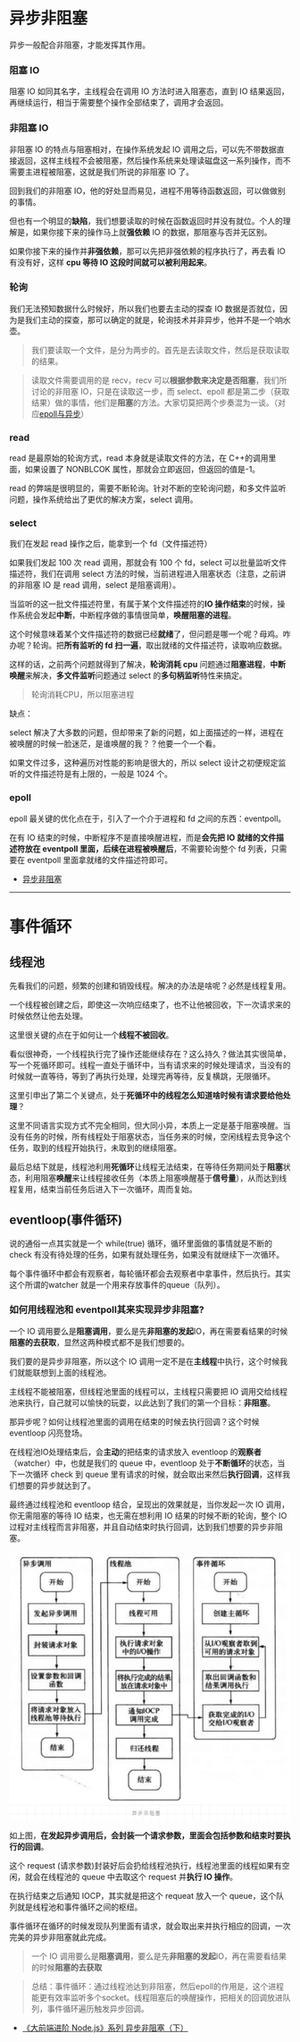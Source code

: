 # 异步非阻塞

异步一般配合非阻塞，才能发挥其作用。

### 阻塞 IO

阻塞 IO 如同其名字，主线程会在调用 IO 方法时进入阻塞态，直到 IO 结果返回，再继续运行，相当于需要整个操作全部结束了，调用才会返回。

### 非阻塞 IO

非阻塞 IO 的特点与阻塞相对，在操作系统发起 IO 调用之后，可以先不带数据直接返回，这样主线程不会被阻塞，然后操作系统来处理读磁盘这一系列操作，而不需要主进程被阻塞，这就是我们所说的非阻塞 IO 了。

回到我们的非阻塞 IO，他的好处显而易见，进程不用等待函数返回，可以做做别的事情。

但也有一个明显的**缺陷**，我们想要读取的时候在函数返回时并没有就位。个人的理解是，如果你接下来的操作马上就**强依赖** IO 的数据，那阻塞与否并无区别。

如果你接下来的操作并**非强依赖**，那可以先把非强依赖的程序执行了，再去看 IO 有没有好，这样 **cpu 等待 IO 这段时间就可以被利用起来**。

### 轮询
我们无法预知数据什么时候好，所以我们也要去主动的探查 IO 数据是否就位，因为是我们主动的探查，那可以确定的就是，轮询技术并非异步，他并不是一个响水壶。

> 我们要读取一个文件，是分为两步的。首先是去读取文件，然后是获取读取的结果。

> 读取文件需要调用的是 recv，recv 可以**根据参数来决定是否阻塞**，我们所讨论的非阻塞 IO，只是在读取这一步，而 select、epoll 都是第二步（获取结果）做的事情，他们是**阻塞**的方法。大家切莫把两个步奏混为一谈。（对应[epoll与异步](./epoll.md)）


### read

read 是最原始的轮询方式，read 本身就是读取文件的方法，在 C++的调用里面，如果设置了 NONBLCOK 属性，那就会立即返回，但返回的值是-1。

read 的弊端是很明显的，需要不断轮询。针对不断的空轮询问题，和多文件监听问题，操作系统给出了更优的解决方案，select 调用。

### select

我们在发起 read 操作之后，能拿到一个 fd（文件描述符）

如果我们发起 100 次 read 调用，那就会有 100 个 fd，select 可以批量监听文件描述符，我们在调用 select 方法的时候，当前进程进入阻塞状态（注意，之前讲的非阻塞 IO 是 read 调用，select 是阻塞调用）。

当监听的这一批文件描述符里，有属于某个文件描述符的**IO 操作结束**的时候，操作系统会发起**中断**，中断程序做的事情很简单，**唤醒阻塞的进程**。

这个时候意味着某个文件描述符的数据已经**就绪**了，但问题是哪一个呢？母鸡。咋办呢？轮询。把**所有监听的 fd 扫一遍**，取出就绪的文件描述符，读取响应数据。

这样的话，之前两个问题就得到了解决，**轮询消耗 cpu** 问题通过**阻塞进程**，**中断唤醒**来解决，**多文件监听**问题通过 select 的**多句柄监听**特性来搞定。

> 轮询消耗CPU，所以阻塞进程


缺点：

select 解决了大多数的问题，但却带来了新的问题，如上面描述的一样，进程在被唤醒的时候一脸迷茫，是谁唤醒的我？？他要一个一个看。

如果文件过多，这种遍历对性能的影响是很大的，所以 select 设计之初便规定监听的文件描述符是有上限的，一般是 1024 个。

### epoll

epoll 最关键的优化点在于，引入了一个介于进程和 fd 之间的东西：eventpoll。

在有 IO 结束的时候，中断程序不是直接唤醒进程，而是**会先把 IO 就绪的文件描述符放在 eventpoll 里面，后续在进程被唤醒后**，不需要轮询整个 fd 列表，只需要在 eventpoll 里面拿就绪的文件描述符即可。

- [异步非阻塞](https://juejin.im/post/5e8ab5a551882573c15ed44c)

---------
# 事件循环

## 线程池
先看我们的问题，频繁的创建和销毁线程。解决的办法是啥呢？必然是线程复用。

一个线程被创建之后，即使这一次响应结束了，也不让他被回收，下一次请求来的时候依然让他去处理。

这里很关键的点在于如何让一个**线程不被回收**。

看似很神奇，一个线程执行完了操作还能继续存在？这么持久？做法其实很简单，写一个死循环即可。线程一直处于循环中，当有请求来的时候处理请求，当没有的时候就一直等待，等到了再执行处理，处理完再等待，反复横跳，无限循环。

这里引申出了第二个关键点，处于**死循环中的线程怎么知道啥时候有请求要给他处理**？

这里不同语言实现方式不完全相同，但大同小异，本质上一定是基于阻塞唤醒。当没有任务的时候，所有线程处于阻塞状态，当任务来的时候，空闲线程去竞争这个任务，取到的线程开始执行，未取到的继续阻塞。

最后总结下就是，线程池利用**死循环**让线程无法结束，在等待任务期间处于**阻塞**状态，利用阻塞**唤醒**来让线程接收任务（本质上阻塞唤醒基于**信号量**），从而达到线程复用，结束当前任务后进入下一次循环，周而复始。


## eventloop(事件循环)

说的通俗一点其实就是一个 while(true) 循环，循环里面做的事情就是不断的 check 有没有待处理的任务，如果有就处理任务，如果没有就继续下一次循环。

每个事件循环中都会有观察者，每轮循环都会去观察者中拿事件，然后执行。其实这个所谓的watcher 就是一个用来存放事件的queue（队列）。

### 如何用线程池和 eventpoll其来实现异步非阻塞?

一个 IO 调用要么是**阻塞调用**，要么是先**非阻塞的发起**IO，再在需要看结果的时候**阻塞的去获取**，显然这两种模式都不是我们想要的。

我们要的是异步非阻塞，所以这个 IO 调用一定不是在**主线程**中执行，这个时候我们就能联想到上面的线程池。

主线程不能被阻塞，但线程池里面的线程可以，主线程只需要把 IO 调用交给线程池来执行，自己就可以愉快的玩耍，以此达到了我们的第一个目标：**非阻塞**。

那异步呢？如何让线程池里面的调用在结束的时候去执行回调？这个时候eventloop 闪亮登场。

在线程池IO处理结束后，会**主动**的把结束的请求放入 eventloop 的**观察者**（watcher）中，也就是我们的 queue 中，eventloop 处于**不断循环**的状态，当下一次循环 check 到 queue 里有请求的时候，就会取出来然后**执行回调**，这样我们想要的异步就达到了。

最终通过线程池和 eventloop 结合，呈现出的效果就是，当你发起一次 IO 调用，你无需阻塞的等待 IO 结束，也无需在想利用 IO 结果的时候不断的轮询，整个 IO 过程对主线程而言非阻塞，并且自动结束时执行回调，达到我们想要的异步非阻塞。

![](.node_images/85539bdf.png)

如上图，**在发起异步调用后，会封装一个请求参数，里面会包括参数和结束时要执行的回调**。

这个 request (请求参数)封装好后会扔给线程池执行，线程池里面的线程如果有空闲，就会在线程池的 queue 中去取这个 request 并**执行 IO 操作**。

在执行结束之后通知 IOCP，其实就是把这个 requeat 放入一个 queue，这个队列就是线程池和事件循环之间的枢纽。

事件循环在循环的时候发现队列里面有请求，就会取出来并执行相应的回调，一次完美的异步非阻塞就此完成。

> 一个 IO 调用要么是**阻塞调用**，要么是先**非阻塞的发起**IO，再在需要看结果的时候**阻塞的去获取**

> 总结：事件循环：通过线程池达到非阻塞，然后epoll的作用是，这个进程能更有效率监听多个socket。线程阻塞后的唤醒操作，把相关的回调放进队列，事件循环遍历触发异步回调。

- [《大前端进阶 Node.js》系列 异步非阻塞（下）](https://mp.weixin.qq.com/s/G_NMZ8MqFo9FTC0FLcOxCw)
